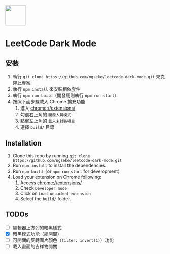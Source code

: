 <img src="src/assets/img/icon-128.png" width="64"/>

# LeetCode Dark Mode

## 安裝

1. 執行 `git clone https://github.com/ngseke/leetcode-dark-mode.git` 來克隆此專案
1. 執行 `npm install` 來安裝相依套件
1. 執行 `npm run build`（開發用則執行 `npm run start`）
1. 按照下面步驟載入 Chrome 擴充功能
    1. 進入 [chrome://extensions/](chrome://extensions/)
    2. 勾選右上角的 `開發人員模式`
    3. 點擊左上角的 `載入未封裝項目`
    4. 選擇 `build/` 目錄


## Installation

1. Clone this repo by running `git clone https://github.com/ngseke/leetcode-dark-mode.git`
1. Run `npm install` to install the dependencies.
1. Run `npm build`（or `npm run start` for development）
1. Load your extension on Chrome following:
    1. Access [chrome://extensions/](chrome://extensions/)
    2. Check `Developer mode`
    3. Click on `Load unpacked extension`
    4. Select the `build/` folder.

## TODOs

- [ ] 編輯器上方列的暗黑樣式
- [x] 暗黑模式功能（總開關）
- [ ] 可開關的反轉圖片顏色（`filter: invert(1)`）功能
- [ ] 載入畫面的吉祥物開關
